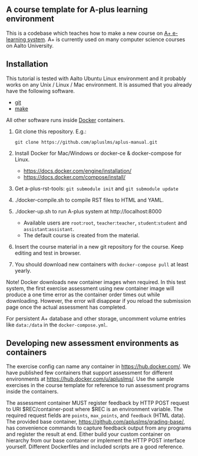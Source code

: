 ## A course template for A-plus learning environment

This is a codebase which teaches how to make a new course on
[A+ e-learning system](https://github.com/apluslms/a-plus>).
A+ is currently used on many computer science courses on Aalto University.

## Installation

This tutorial is tested with Aalto Ubuntu Linux environment and it probably works
on any Unix / Linux / Mac environment. It is assumed that you already have
the following software.

- [git](https://git-scm.com/)
- [make](https://www.gnu.org/software/make/)

All other software runs inside [Docker](https://www.docker.com/) containers.

1. Git clone this repository. E.g.:

    `git clone https://github.com/apluslms/aplus-manual.git`

2. Install Docker for Mac/Windows or docker-ce & docker-compose for Linux.
    * https://docs.docker.com/engine/installation/
    * https://docs.docker.com/compose/install/

2. Get a-plus-rst-tools: `git submodule init` and `git submodule update`

3. ./docker-compile.sh to compile RST files to HTML and YAML.

4. ./docker-up.sh to run A-plus system at http://localhost:8000
    * Available users are `root`:`root`, `teacher`:`teacher`, `student`:`student` and `assistant`:`assistant`.
    * The default course is created from the material.

5. Insert the course material in a new git repository for the course.
Keep editing and test in browser.

6. You should download new containers with `docker-compose pull` at least yearly.

Note! Docker downloads new container images when required. In this test system,
the first exercise assessment using new container image will produce a one time
error as the container order times out while downloading. However, the error
will disappear if you reload the submission page once the actual assessment has
completed.

For persistent A+ database and other storage, uncomment volume entries like
`data:/data` in the `docker-compose.yml`.

## Developing new assessment environments as containers

The exercise config can name any container in https://hub.docker.com/. We have
published few containers that support assessment for different environments at
https://hub.docker.com/u/apluslms/. Use the sample exercises in the course
template for reference to run assessment programs inside the containers.

The assessment container MUST register feedback by HTTP POST request to URI
$REC/container-post where $REC is an environment variable. The required request
fields are `points`, `max_points`, and `feedback` (HTML data). The provided base
container, https://github.com/apluslms/grading-base/, has
convenience commands to capture feedback output from any programs and register
the result at end. Either build your custom container on hierarchy from our
base container or implement the HTTP POST interface yourself. Different
Dockerfiles and included scripts are a good reference.
